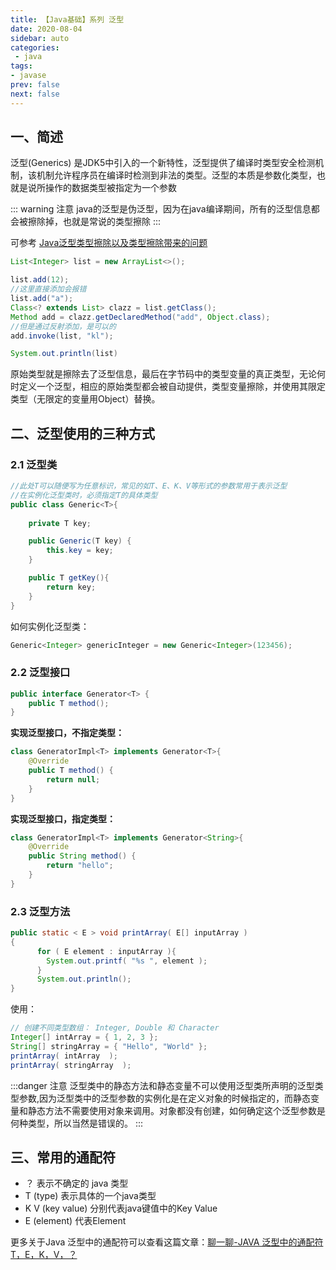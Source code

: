 ```yaml
---
title: 【Java基础】系列 泛型
date: 2020-08-04
sidebar: auto
categories:
 - java
tags:
- javase
prev: false
next: false
---
```


## 一、简述
泛型(Generics) 是JDK5中引入的一个新特性，泛型提供了编译时类型安全检测机制，该机制允许程序员在编译时检测到非法的类型。泛型的本质是参数化类型，也就是说所操作的数据类型被指定为一个参数

::: warning 注意
java的泛型是伪泛型，因为在java编译期间，所有的泛型信息都会被擦除掉，也就是常说的类型擦除
:::

可参考 [Java泛型类型擦除以及类型擦除带来的问题](https://www.cnblogs.com/wuqinglong/p/9456193.html)

```java
List<Integer> list = new ArrayList<>();

list.add(12);
//这里直接添加会报错
list.add("a");
Class<? extends List> clazz = list.getClass();
Method add = clazz.getDeclaredMethod("add", Object.class);
//但是通过反射添加，是可以的
add.invoke(list, "kl");

System.out.println(list)
```
原始类型就是擦除去了泛型信息，最后在字节码中的类型变量的真正类型，无论何时定义一个泛型，相应的原始类型都会被自动提供，类型变量擦除，并使用其限定类型（无限定的变量用Object）替换。


## 二、泛型使用的三种方式

### 2.1 泛型类
```java
//此处T可以随便写为任意标识，常见的如T、E、K、V等形式的参数常用于表示泛型
//在实例化泛型类时，必须指定T的具体类型
public class Generic<T>{ 
   
    private T key;

    public Generic(T key) { 
        this.key = key;
    }

    public T getKey(){ 
        return key;
    }
}
```
如何实例化泛型类：
```java
Generic<Integer> genericInteger = new Generic<Integer>(123456);
```

### 2.2 泛型接口
```java
public interface Generator<T> {
    public T method();
}
```

**实现泛型接口，不指定类型：**
```java
class GeneratorImpl<T> implements Generator<T>{
    @Override
    public T method() {
        return null;
    }
}
```

**实现泛型接口，指定类型：**
```java
class GeneratorImpl<T> implements Generator<String>{
    @Override
    public String method() {
        return "hello";
    }
}
```

### 2.3 泛型方法
```java
public static < E > void printArray( E[] inputArray )
{         
      for ( E element : inputArray ){        
        System.out.printf( "%s ", element );
      }
      System.out.println();
}
```

使用：

```java
// 创建不同类型数组： Integer, Double 和 Character
Integer[] intArray = { 1, 2, 3 };
String[] stringArray = { "Hello", "World" };
printArray( intArray  ); 
printArray( stringArray  ); 
```
:::danger 注意
泛型类中的静态方法和静态变量不可以使用泛型类所声明的泛型类型参数,因为泛型类中的泛型参数的实例化是在定义对象的时候指定的，而静态变量和静态方法不需要使用对象来调用。对象都没有创建，如何确定这个泛型参数是何种类型，所以当然是错误的。
:::

## 三、常用的通配符

- ？ 表示不确定的 java 类型
- T (type) 表示具体的一个java类型
- K V (key value) 分别代表java键值中的Key Value
- E (element) 代表Element

更多关于Java 泛型中的通配符可以查看这篇文章：[聊一聊-JAVA 泛型中的通配符 T，E，K，V，？](https://juejin.im/post/6844903917835419661)